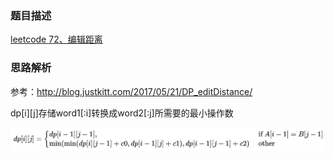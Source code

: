 ### 题目描述

[leetcode 72、编辑距离](https://leetcode-cn.com/problems/edit-distance/)

### 思路解析

参考：http://blog.justkitt.com/2017/05/21/DP_editDistance/

dp[i][j]存储word1[:i]转换成word2[:j]所需要的最小操作数

![](https://github.com/1273545169/Leetcode/blob/master/%E5%9B%BE%E7%89%87/%E7%BC%96%E8%BE%91%E8%B7%9D%E7%A6%BB.png)

```python



```

